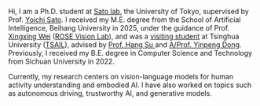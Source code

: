 Hi, I am a Ph.D. student at [Sato lab](https://www.ut-vision.org/), the University of Tokyo, supervised by Prof. [Yoichi Sato](https://sites.google.com/ut-vision.org/ysato/). I received my M.E. degree from the School of Artificial Intelligence, Beihang University in 2025, under the guidance of Prof. [Xingxing Wei](https://sites.google.com/site/xingxingwei1988/) ([ROSE Vision Lab](https://rose-vision.github.io/)), and was a <u>visiting student</u> at Tsinghua University ([TSAIL](https://ml.cs.tsinghua.edu.cn/)), advised by <a href="https://www.suhangss.me/"> Prof. Hang Su </a> and <a href="https://ml.cs.tsinghua.edu.cn/~yinpeng/"> A/Prof. Yinpeng Dong</a>.
Previously, I received my B.E. degree in Computer Science and Technology from Sichuan University in 2022.

Currently, my research centers on vision-language models for human activity understanding and embodied AI. I have also worked on topics such as autonomous driving, trustworthy AI, and generative models.
